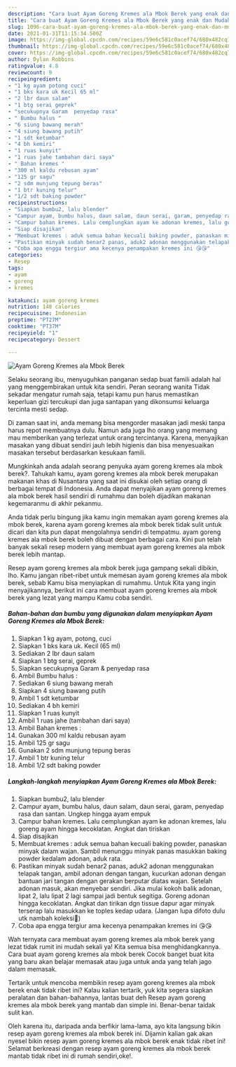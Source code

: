 ```yaml
---
description: "Cara buat Ayam Goreng Kremes ala Mbok Berek yang enak dan Mudah Dibuat"
title: "Cara buat Ayam Goreng Kremes ala Mbok Berek yang enak dan Mudah Dibuat"
slug: 1096-cara-buat-ayam-goreng-kremes-ala-mbok-berek-yang-enak-dan-mudah-dibuat
date: 2021-01-31T11:15:34.500Z
image: https://img-global.cpcdn.com/recipes/59e6c581c0acef74/680x482cq70/ayam-goreng-kremes-ala-mbok-berek-foto-resep-utama.jpg
thumbnail: https://img-global.cpcdn.com/recipes/59e6c581c0acef74/680x482cq70/ayam-goreng-kremes-ala-mbok-berek-foto-resep-utama.jpg
cover: https://img-global.cpcdn.com/recipes/59e6c581c0acef74/680x482cq70/ayam-goreng-kremes-ala-mbok-berek-foto-resep-utama.jpg
author: Dylan Robbins
ratingvalue: 4.8
reviewcount: 9
recipeingredient:
- "1 kg ayam potong cuci"
- "1 bks kara uk Kecil 65 ml"
- "2 lbr daun salam"
- "1 btg serai geprek"
- "secukupnya Garam  penyedap rasa"
- " Bumbu halus "
- "6 siung bawang merah"
- "4 siung bawang putih"
- "1 sdt ketumbar"
- "4 bh kemiri"
- "1 ruas kunyit"
- "1 ruas jahe tambahan dari saya"
- " Bahan kremes "
- "300 ml kaldu rebusan ayam"
- "125 gr sagu"
- "2 sdm munjung tepung beras"
- "1 btr kuning telur"
- "1/2 sdt baking powder"
recipeinstructions:
- "Siapkan bumbu2, lalu blender"
- "Campur ayam, bumbu halus, daun salam, daun serai, garam, penyedap rasa dan santan. Ungkep hingga ayam empuk"
- "Campur bahan kremes. Lalu cemplungkan ayam ke adonan kremes, lalu goreng ayam hingga kecoklatan. Angkat dan tiriskan"
- "Siap disajikan"
- "Membuat kremes : aduk semua bahan kecuali baking powder, panaskan minyak dalam wajan. Sambil menunggu minyak panas masukkan baking powder kedalam adonan, aduk rata."
- "Pastikan minyak sudah benar2 panas, aduk2 adonan menggunakan telapak tangan, ambil adonan dengan tangan, kucurkan adonan dengan bantuan jari tangan dengan gerakan berputar diatas wajan. Setelah adonan masuk, akan menyebar sendiri. Jika mulai kokoh balik adonan, lipat 2, lalu lipat 2 lagi sampai jadi bentuk segitiga. Goreng adonan hingga kecoklatan. Angkat dan tirikan dgn tissue dapur agar minyak terserap lalu masukkan ke toples kedap udara. (Jangan lupa difoto dulu utk nambah koleksi🤣)"
- "Coba apa engga tergiur ama kecenya penampakan kremes ini 😘😘"
categories:
- Resep
tags:
- ayam
- goreng
- kremes

katakunci: ayam goreng kremes 
nutrition: 148 calories
recipecuisine: Indonesian
preptime: "PT27M"
cooktime: "PT37M"
recipeyield: "1"
recipecategory: Dessert

---
```



![Ayam Goreng Kremes ala Mbok Berek](https://img-global.cpcdn.com/recipes/59e6c581c0acef74/680x482cq70/ayam-goreng-kremes-ala-mbok-berek-foto-resep-utama.jpg)

Selaku seorang ibu, menyuguhkan panganan sedap buat famili adalah hal yang menggembirakan untuk kita sendiri. Peran seorang  wanita Tidak sekadar mengatur rumah saja, tetapi kamu pun harus memastikan keperluan gizi tercukupi dan juga santapan yang dikonsumsi keluarga tercinta mesti sedap.

Di zaman  saat ini, anda memang bisa mengorder masakan jadi meski tanpa harus repot membuatnya dulu. Namun ada juga lho orang yang memang mau memberikan yang terlezat untuk orang tercintanya. Karena, menyajikan masakan yang dibuat sendiri jauh lebih higienis dan bisa menyesuaikan masakan tersebut berdasarkan kesukaan famili. 



Mungkinkah anda adalah seorang penyuka ayam goreng kremes ala mbok berek?. Tahukah kamu, ayam goreng kremes ala mbok berek merupakan makanan khas di Nusantara yang saat ini disukai oleh setiap orang di berbagai tempat di Indonesia. Anda dapat menyajikan ayam goreng kremes ala mbok berek hasil sendiri di rumahmu dan boleh dijadikan makanan kegemaranmu di akhir pekanmu.

Anda tidak perlu bingung jika kamu ingin memakan ayam goreng kremes ala mbok berek, karena ayam goreng kremes ala mbok berek tidak sulit untuk dicari dan kita pun dapat mengolahnya sendiri di tempatmu. ayam goreng kremes ala mbok berek boleh dibuat dengan berbagai cara. Kini pun telah banyak sekali resep modern yang membuat ayam goreng kremes ala mbok berek lebih mantap.

Resep ayam goreng kremes ala mbok berek juga gampang sekali dibikin, lho. Kamu jangan ribet-ribet untuk memesan ayam goreng kremes ala mbok berek, sebab Kamu bisa menyiapkan di rumahmu. Untuk Kita yang ingin menyajikannya, berikut ini cara membuat ayam goreng kremes ala mbok berek yang lezat yang mampu Kamu coba sendiri.

<!--inarticleads1-->

##### Bahan-bahan dan bumbu yang digunakan dalam menyiapkan Ayam Goreng Kremes ala Mbok Berek:

1. Siapkan 1 kg ayam, potong, cuci
1. Siapkan 1 bks kara uk. Kecil (65 ml)
1. Sediakan 2 lbr daun salam
1. Siapkan 1 btg serai, geprek
1. Siapkan secukupnya Garam &amp; penyedap rasa
1. Ambil  Bumbu halus :
1. Sediakan 6 siung bawang merah
1. Siapkan 4 siung bawang putih
1. Ambil 1 sdt ketumbar
1. Sediakan 4 bh kemiri
1. Siapkan 1 ruas kunyit
1. Ambil 1 ruas jahe (tambahan dari saya)
1. Ambil  Bahan kremes :
1. Gunakan 300 ml kaldu rebusan ayam
1. Ambil 125 gr sagu
1. Gunakan 2 sdm munjung tepung beras
1. Ambil 1 btr kuning telur
1. Ambil 1/2 sdt baking powder




<!--inarticleads2-->

##### Langkah-langkah menyiapkan Ayam Goreng Kremes ala Mbok Berek:

1. Siapkan bumbu2, lalu blender
1. Campur ayam, bumbu halus, daun salam, daun serai, garam, penyedap rasa dan santan. Ungkep hingga ayam empuk
1. Campur bahan kremes. Lalu cemplungkan ayam ke adonan kremes, lalu goreng ayam hingga kecoklatan. Angkat dan tiriskan
1. Siap disajikan
1. Membuat kremes : aduk semua bahan kecuali baking powder, panaskan minyak dalam wajan. Sambil menunggu minyak panas masukkan baking powder kedalam adonan, aduk rata.
1. Pastikan minyak sudah benar2 panas, aduk2 adonan menggunakan telapak tangan, ambil adonan dengan tangan, kucurkan adonan dengan bantuan jari tangan dengan gerakan berputar diatas wajan. Setelah adonan masuk, akan menyebar sendiri. Jika mulai kokoh balik adonan, lipat 2, lalu lipat 2 lagi sampai jadi bentuk segitiga. Goreng adonan hingga kecoklatan. Angkat dan tirikan dgn tissue dapur agar minyak terserap lalu masukkan ke toples kedap udara. (Jangan lupa difoto dulu utk nambah koleksi🤣)
1. Coba apa engga tergiur ama kecenya penampakan kremes ini 😘😘




Wah ternyata cara membuat ayam goreng kremes ala mbok berek yang lezat tidak rumit ini mudah sekali ya! Kita semua bisa menghidangkannya. Cara buat ayam goreng kremes ala mbok berek Cocok banget buat kita yang baru akan belajar memasak atau juga untuk anda yang telah jago dalam memasak.

Tertarik untuk mencoba membikin resep ayam goreng kremes ala mbok berek enak tidak ribet ini? Kalau kalian tertarik, yuk kita segera siapkan peralatan dan bahan-bahannya, lantas buat deh Resep ayam goreng kremes ala mbok berek yang mantab dan simple ini. Benar-benar taidak sulit kan. 

Oleh karena itu, daripada anda berfikir lama-lama, ayo kita langsung bikin resep ayam goreng kremes ala mbok berek ini. Dijamin kalian gak akan nyesel bikin resep ayam goreng kremes ala mbok berek enak tidak ribet ini! Selamat berkreasi dengan resep ayam goreng kremes ala mbok berek mantab tidak ribet ini di rumah sendiri,oke!.

